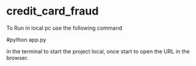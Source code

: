 # credit_card_fraud

To Run in local pc use the following command

#python app.py 

in the terminal to start the project local, once start to open the URL in the browser.
